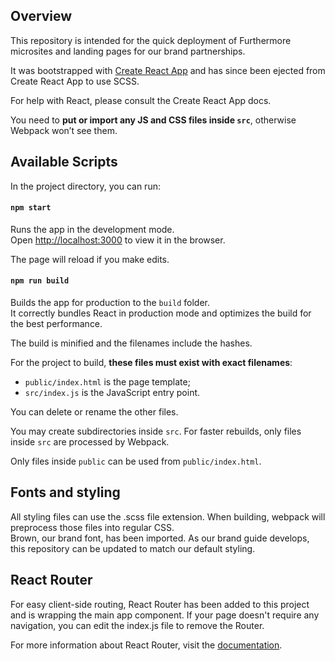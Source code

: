 
## Overview

This repository is intended for the quick deployment of Furthermore microsites and landing pages for our brand partnerships.

It was bootstrapped with [Create React App](https://github.com/facebook/create-react-app) and has since been ejected from Create React App to use SCSS.

For help with React, please consult the Create React App docs.

You need to **put or import any JS and CSS files inside `src`**, otherwise Webpack won’t see them.

## Available Scripts
In the project directory, you can run:

#### `npm start`

Runs the app in the development mode.<br>
Open [http://localhost:3000](http://localhost:3000) to view it in the browser.

The page will reload if you make edits.<br>

#### `npm run build`

Builds the app for production to the `build` folder.<br>
It correctly bundles React in production mode and optimizes the build for the best performance.

The build is minified and the filenames include the hashes.<br>

For the project to build, **these files must exist with exact filenames**:

- `public/index.html` is the page template;
- `src/index.js` is the JavaScript entry point.

You can delete or rename the other files.

You may create subdirectories inside `src`. For faster rebuilds, only files inside `src` are processed by Webpack.<br>

Only files inside `public` can be used from `public/index.html`.<br>

## Fonts and styling
All styling files can use the .scss file extension. When building, webpack will preprocess those files into regular CSS.<br>
Brown, our brand font, has been imported. As our brand guide develops, this repository can be updated to match our default styling.

## React Router
For easy client-side routing, React Router has been added to this project and is wrapping the main app component. If your page doesn't require any navigation, you can edit the index.js file to remove the Router.

For more information about React Router, visit the [documentation](https://github.com/ReactTraining/react-router).
